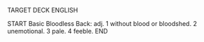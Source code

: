 TARGET DECK
ENGLISH

START
Basic
Bloodless
Back: adj. 1 without blood or bloodshed. 2 unemotional. 3 pale. 4 feeble.
END
